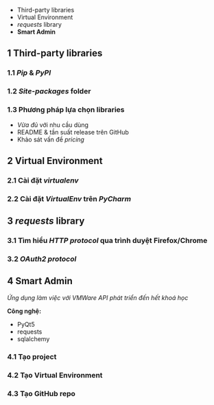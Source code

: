 * Third-party libraries
* Virtual Environment
* *requests* library
* **Smart Admin**

## 1 Third-party libraries

### 1.1 *Pip* & *PyPI*

### 1.2 *Site-packages* folder

### 1.3 Phương pháp lựa chọn libraries

* *Vừa đủ* với nhu cầu dùng
* README & tần suất release trên GitHub
* Khảo sát vấn đề *pricing*

## 2 Virtual Environment

### 2.1 Cài đặt *virtualenv*

### 2.2 Cài đặt *VirtualEnv* trên *PyCharm*

## 3 *requests* library

### 3.1 Tìm hiểu *HTTP protocol* qua trình duyệt Firefox/Chrome

### 3.2 *OAuth2 protocol*


## 4 **Smart Admin**

*Ứng dụng làm việc với VMWare API phát triển đến hết khoá học*

__**Công nghệ:**__

* PyQt5
* requests
* sqlalchemy

### 4.1 Tạo project

### 4.2 Tạo Virtual Environment

### 4.3 Tạo GitHub repo